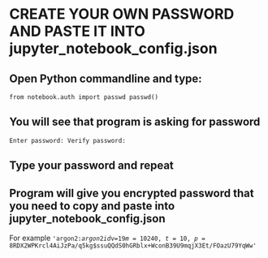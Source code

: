 # CREATE YOUR OWN PASSWORD AND PASTE IT INTO jupyter_notebook_config.json

## Open Python commandline and type:
<code>from notebook.auth import passwd
    passwd()
</code>

## You will see that program is asking for password
<code>Enter password:
    Verify password:
</code>

## Type your password and repeat
## Program will give you encrypted password that you need to copy and paste into jupyter_notebook_config.json
For example
<code>'argon2:$argon2id$v=19$m=10240,t=10,p=8$RDX2WPKrcl4AiJzPa/q5kg$ssuQQdS0hGRblx+WconB39U9mqjX3Et/FOazU79YqWw'
</code>
